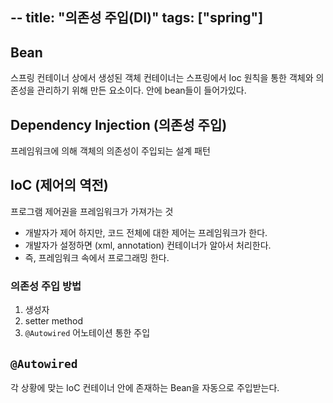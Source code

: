 --
title: "의존성 주입(DI)"
tags: ["spring"]
--

## Bean 
스프링 컨테이너 상에서 생성된 객체 
컨테이너는 스프링에서 Ioc 원칙을 통한 객체와 의존성을 관리하기 위해 만든 요소이다. 안에 bean들이 들어가있다.

## Dependency Injection (의존성 주입)
프레임워크에 의해 객체의 의존성이 주입되는 설계 패턴

## IoC (제어의 역전)
프로그램 제어권을 프레임워크가 가져가는 것

- 개발자가 제어 하지만, 코드 전체에 대한 제어는 프레임워크가 한다.
- 개발자가 설정하면 (xml, annotation) 컨테이너가 알아서 처리한다.
- 즉, 프레임워크 속에서 프로그래밍 한다.

### 의존성 주입 방법
1. 생성자
2. setter method
3. `@Autowired` 어노테이션 통한 주입

## `@Autowired`
각 상황에 맞는 IoC 컨테이너 안에 존재하는 Bean을 자동으로 주입받는다.


<!--stackedit_data:
eyJoaXN0b3J5IjpbLTE2NDU0NjMsLTExNjI1NTY3MjhdfQ==
-->
